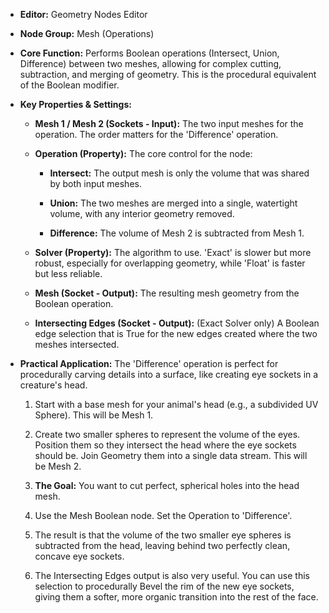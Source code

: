 - **Editor:** Geometry Nodes Editor
    
- **Node Group:** Mesh (Operations)
    
- **Core Function:** Performs Boolean operations (Intersect, Union, Difference) between two meshes, allowing for complex cutting, subtraction, and merging of geometry. This is the procedural equivalent of the Boolean modifier.
    
- **Key Properties & Settings:**
    
    - **Mesh 1 / Mesh 2 (Sockets - Input):** The two input meshes for the operation. The order matters for the 'Difference' operation.
        
    - **Operation (Property):** The core control for the node:
        
        - **Intersect:** The output mesh is only the volume that was shared by both input meshes.
            
        - **Union:** The two meshes are merged into a single, watertight volume, with any interior geometry removed.
            
        - **Difference:** The volume of Mesh 2 is subtracted from Mesh 1.
            
    - **Solver (Property):** The algorithm to use. 'Exact' is slower but more robust, especially for overlapping geometry, while 'Float' is faster but less reliable.
        
    - **Mesh (Socket - Output):** The resulting mesh geometry from the Boolean operation.
        
    - **Intersecting Edges (Socket - Output):** (Exact Solver only) A Boolean edge selection that is True for the new edges created where the two meshes intersected.
        
- **Practical Application:** The 'Difference' operation is perfect for procedurally carving details into a surface, like creating eye sockets in a creature's head.
    
    1. Start with a base mesh for your animal's head (e.g., a subdivided UV Sphere). This will be Mesh 1.
        
    2. Create two smaller spheres to represent the volume of the eyes. Position them so they intersect the head where the eye sockets should be. Join Geometry them into a single data stream. This will be Mesh 2.
        
    3. **The Goal:** You want to cut perfect, spherical holes into the head mesh.
        
    4. Use the Mesh Boolean node. Set the Operation to 'Difference'.
        
    5. The result is that the volume of the two smaller eye spheres is subtracted from the head, leaving behind two perfectly clean, concave eye sockets.
        
    6. The Intersecting Edges output is also very useful. You can use this selection to procedurally Bevel the rim of the new eye sockets, giving them a softer, more organic transition into the rest of the face.